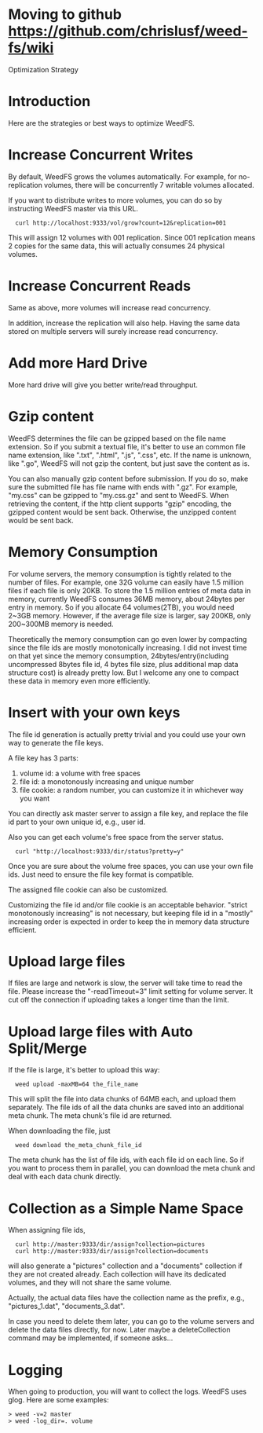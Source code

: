 # Moving to github https://github.com/chrislusf/weed-fs/wiki #

Optimization Strategy

# Introduction #

Here are the strategies or best ways to optimize WeedFS.


# Increase Concurrent Writes #

By default, WeedFS grows the volumes automatically. For example, for no-replication volumes, there will be concurrently 7 writable volumes allocated.

If you want to distribute writes to more volumes, you can do so by instructing WeedFS master via this URL.
```
  curl http://localhost:9333/vol/grow?count=12&replication=001
```
This will assign 12 volumes with 001 replication. Since 001 replication means 2 copies for the same data, this will actually consumes 24 physical volumes.

# Increase Concurrent Reads #

Same as above, more volumes will increase read concurrency.

In addition, increase the replication will also help. Having the same data stored on multiple servers will surely increase read concurrency.

# Add more Hard Drive #
More hard drive will give you better write/read throughput.

# Gzip content #
WeedFS determines the file can be gzipped based on the file name extension. So if you submit a textual file, it's better to use an common file name extension, like ".txt", ".html", ".js", ".css", etc. If the name is unknown, like ".go", WeedFS will not gzip the content, but just save the content as is.

You can also manually gzip content before submission. If you do so, make sure the submitted file has file name with ends with ".gz". For example, "my.css" can be gzipped to "my.css.gz" and sent to WeedFS. When retrieving the content, if the http client supports "gzip" encoding, the gzipped content would be sent back. Otherwise, the unzipped content would be sent back.

# Memory Consumption #
For volume servers, the memory consumption is tightly related to the number of files. For example, one 32G volume can easily have 1.5 million files if each file is only 20KB. To store the 1.5 million entries of meta data in memory, currently WeedFS consumes 36MB memory, about 24bytes per entry in memory. So if you allocate 64 volumes(2TB), you would need 2~3GB memory. However, if the average file size is larger, say 200KB, only 200~300MB memory is needed.

Theoretically the memory consumption can go even lower by compacting since the file ids are mostly monotonically increasing. I did not invest time on that yet since the memory consumption, 24bytes/entry(including uncompressed 8bytes file id, 4 bytes file size, plus additional map data structure cost) is already pretty low. But I welcome any one to compact these data in memory even more efficiently.

# Insert with your own keys #
The file id generation is actually pretty trivial and you could use your own way to generate the file keys.

A file key has 3 parts:
  1. volume id: a volume with free spaces
  1. file id: a monotonously increasing and unique number
  1. file cookie: a random number, you can customize it in whichever way you want

You can directly ask master server to assign a file key, and replace the file id part to your own unique id, e.g., user id.

Also you can get each volume's free space from the server status.
```
  curl "http://localhost:9333/dir/status?pretty=y"
```
Once you are sure about the volume free spaces, you can use your own file ids. Just need to ensure the file key format is compatible.

The assigned file cookie can also be customized.

Customizing the file id and/or file cookie is an acceptable behavior. "strict monotonously increasing" is not necessary, but keeping file id in a "mostly" increasing order is expected in order to keep the in memory data structure efficient.

# Upload large files #
If files are large and network is slow, the server will take time to read the file. Please increase the "-readTimeout=3" limit setting for volume server. It cut off the connection if uploading takes a longer time than the limit.

# Upload large files with Auto Split/Merge #
If the file is large, it's better to upload this way:
```
  weed upload -maxMB=64 the_file_name
```
This will split the file into data chunks of 64MB each, and upload them separately. The file ids of all the data chunks are saved into an additional meta chunk. The meta chunk's file id are returned.

When downloading the file, just
```
  weed download the_meta_chunk_file_id
```

The meta chunk has the list of file ids, with each file id on each line. So if you want to process them in parallel, you can download the meta chunk and deal with each data chunk directly.

# Collection as a Simple Name Space #
When assigning file ids,
```
  curl http://master:9333/dir/assign?collection=pictures
  curl http://master:9333/dir/assign?collection=documents
```
will also generate a "pictures" collection and a "documents" collection if they are not created already. Each collection will have its dedicated volumes, and they will not share the same volume.

Actually, the actual data files have the collection name as the prefix, e.g., "pictures\_1.dat", "documents\_3.dat".

In case you need to delete them later, you can go to the volume servers and delete the data files directly, for now. Later maybe a deleteCollection command may be implemented, if someone asks...

# Logging #
When going to production, you will want to collect the logs. WeedFS uses glog. Here are some examples:
```
> weed -v=2 master
> weed -log_dir=. volume
```